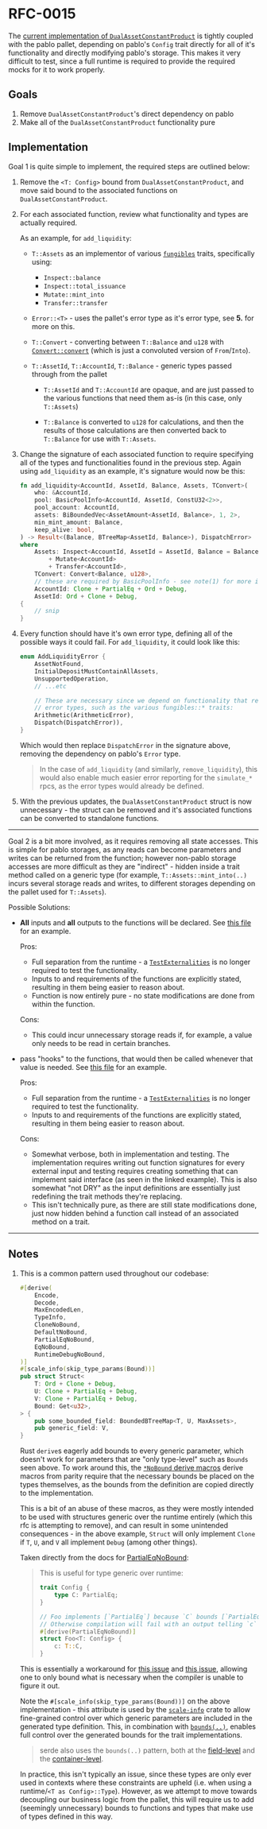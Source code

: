 # RFC-0015

The [current implementation of `DualAssetConstantProduct`][dacp] is tightly
coupled with the pablo pallet, depending on pablo's `Config` trait directly for
all of it's functionality and directly modifying pablo's storage. This makes it
very difficult to test, since a full runtime is required to provide the required
mocks for it to work properly.

## Goals

1. Remove `DualAssetConstantProduct`'s direct dependency on pablo
2. Make all of the `DualAssetConstantProduct` functionality pure

## Implementation

Goal 1 is quite simple to implement, the required steps are outlined below:

1. Remove the `<T: Config>` bound from `DualAssetConstantProduct`, and move said
   bound to the associated functions on `DualAssetConstantProduct`.

2. For each associated function, review what functionality and types are
   actually required.

   As an example, for `add_liquidity`:

   - `T::Assets` as an implementor of various [`fungibles`][fungibles] traits,
     specifically using:

     - `Inspect::balance`
     - `Inspect::total_issuance`
     - `Mutate::mint_into`
     - `Transfer::transfer`

   - `Error::<T>` - uses the pallet's error type as it's error type, see **5.**
     for more on this.

   - `T::Convert` - converting between `T::Balance` and `u128` with
     [`Convert::convert`][convert] (which is just a convoluted version of
     `From`/`Into`).

   - `T::AssetId`, `T::AccountId`, `T::Balance` - generic types passed through
     from the pallet

     - `T::AssetId` and `T::AccountId` are opaque, and are just passed to the
       various functions that need them as-is (in this case, only `T::Assets`)

     - `T::Balance` is converted to `u128` for calculations, and then the
       results of those calculations are then converted back to `T::Balance` for
       use with `T::Assets`.

3. Change the signature of each associated function to require specifying all of
   the types and functionalities found in the previous step. Again using
   `add_liquidity` as an example, it's signature would now be this:

   ```rust
   fn add_liquidity<AccountId, AssetId, Balance, Assets, TConvert>(
       who: &AccountId,
       pool: BasicPoolInfo<AccountId, AssetId, ConstU32<2>>,
       pool_account: AccountId,
       assets: BiBoundedVec<AssetAmount<AssetId, Balance>, 1, 2>,
       min_mint_amount: Balance,
       keep_alive: bool,
   ) -> Result<(Balance, BTreeMap<AssetId, Balance>), DispatchError>
   where
       Assets: Inspect<AccountId, AssetId = AssetId, Balance = Balance>
           + Mutate<AccountId>
           + Transfer<AccountId>,
       TConvert: Convert<Balance, u128>,
       // these are required by BasicPoolInfo - see note(1) for more information.
       AccountId: Clone + PartialEq + Ord + Debug,
       AssetId: Ord + Clone + Debug,
   {
       // snip
   }
   ```

4. Every function should have it's own error type, defining all of the possible
   ways it could fail. For `add_liquidity`, it could look like this:

   ```rust
   enum AddLiquidityError {
       AssetNotFound,
       InitialDepositMustContainAllAssets,
       UnsupportedOperation,
       // ...etc

       // These are necessary since we depend on functionality that returns these
       // error types, such as the various fungibles::* traits:
       Arithmetic(ArithmeticError),
       Dispatch(DispatchError)),
   }
   ```

   Which would then replace `DispatchError` in the signature above, removing the
   dependency on pablo's `Error` type.

   > In the case of `add_liquidity` (and similarly, `remove_liquidity`), this
   > would also enable much easier error reporting for the `simulate_*` rpcs, as
   > the error types would already be defined.

5. With the previous updates, the `DualAssetConstantProduct` struct is now
   unnecessary - the struct can be removed and it's associated functions can be
   converted to standalone functions.

---

Goal 2 is a bit more involved, as it requires removing all state accesses. This
is simple for pablo storages, as any reads can become parameters and writes can
be returned from the function; however non-pablo storage accesses are more
difficult as they are "indirect" - hidden inside a trait method called on a
generic type (for example, `T::Assets::mint_into(..)` incurs several storage
reads and writes, to different storages depending on the pallet used for
`T::Assets`).

Possible Solutions:

- **All** inputs and **all** outputs to the functions will be declared. See
  [this file][explicit-example] for an example.

  Pros:

  - Full separation from the runtime - a
    [`TestExternalities`][test-externalities] is no longer required to test the
    functionality.
  - Inputs to and requirements of the functions are explicitly stated, resulting
    in them being easier to reason about.
  - Function is now entirely pure - no state modifications are done from within
    the function.

  Cons:

  - This could incur unnecessary storage reads if, for example, a value only
    needs to be read in certain branches.

- pass "hooks" to the functions, that would then be called whenever that value
  is needed. See [this file][hooks-example] for an example.

  Pros:

  - Full separation from the runtime - a
    [`TestExternalities`][test-externalities] is no longer required to test the
    functionality.
  - Inputs to and requirements of the functions are explicitly stated, resulting
    in them being easier to reason about.

  Cons:

  - Somewhat verbose, both in implementation and testing. The implementation
    requires writing out function signatures for every external input and
    testing requires creating something that can implement said interface (as
    seen in the linked example). This is also somewhat "not DRY" as the input
    definitions are essentially just redefining the trait methods they're
    replacing.
  - This isn't technically pure, as there are still state modifications done,
    just now hidden behind a function call instead of an associated method on a
    trait.

---

## Notes

1. This is a common pattern used throughout our codebase:

   ```rust
   #[derive(
       Encode,
       Decode,
       MaxEncodedLen,
       TypeInfo,
       CloneNoBound,
       DefaultNoBound,
       PartialEqNoBound,
       EqNoBound,
       RuntimeDebugNoBound,
   )]
   #[scale_info(skip_type_params(Bound))]
   pub struct Struct<
       T: Ord + Clone + Debug,
       U: Clone + PartialEq + Debug,
       V: Clone + PartialEq + Debug,
       Bound: Get<u32>,
   > {
       pub some_bounded_field: BoundedBTreeMap<T, U, MaxAssets>,
       pub generic_field: V,
   }
   ```

   Rust `derive`s eagerly add bounds to every generic parameter, which doesn't
   work for parameters that are "only type-level" such as `Bounds` seen above.
   To work around this, the [`*NoBound` derive macros][no-bound-derives] derive
   macros from parity require that the necessary bounds be placed on the types
   themselves, as the bounds from the definition are copied directly to the
   implementation.

   This is a bit of an abuse of these macros, as they were mostly intended to be
   used with structures generic over the runtime entirely (which this rfc is
   attempting to remove), and can result in some unintended consequences - in
   the above example, `Struct` will only implement `Clone` if `T`, `U`, and `V`
   all implement `Debug` (among other things).

   Taken directly from the docs for [PartialEqNoBound][partial-eq-no-bound]:

   > This is useful for type generic over runtime:
   >
   > ```rust
   > trait Config {
   >     type C: PartialEq;
   > }
   >
   > // Foo implements [`PartialEq`] because `C` bounds [`PartialEq`].
   > // Otherwise compilation will fail with an output telling `c` doesn't implement [`PartialEq`].
   > #[derive(PartialEqNoBound)]
   > struct Foo<T: Config> {
   >     c: T::C,
   > }
   > ```

   This is essentially a workaround for [this issue][derive-bounds-issue] and
   [this issue][where-clause-elaboration-issue], allowing one to only bound what
   is necessary when the compiler is unable to figure it out.

   Note the `#[scale_info(skip_type_params(Bound))]` on the above
   implementation - this attribute is used by the [`scale-info`][scale-info]
   crate to allow fine-grained control over which generic parameters are
   included in the generated type definition. This, in combination with
   [`bounds(..)`][scale-info-bounds], enables full control over the generated
   bounds for the trait implementations.

   > serde also uses the `bounds(..)` pattern, both at the
   > [field-level][serde-attr-bound] and the
   > [container-level][serde-container-attr-bound].

   In practice, this isn't typically an issue, since these types are only ever
   used in contexts where these constraints are upheld (i.e. when using a
   runtime/`<T as Config>::Type`). However, as we attempt to move towards
   decoupling our business logic from the pallet, this will require us to add
   (seemingly unnecessary) bounds to functions and types that make use of types
   defined in this way.

[dacp]:
  https://github.com/ComposableFi/composable/blob/d90581d9349eb088ca930cf971dc05a21dca56b7/code/parachain/frame/pablo/src/dual_asset_constant_product.rs#L28
  "DualAssetConstantProduct"
[convert]:
  https://paritytech.github.io/substrate/master/sp_runtime/traits/trait.Convert.html
  "Convert trait"
[fungibles]:
  https://paritytech.github.io/substrate/master/frame_support/traits/tokens/fungibles/index.html
  "Fungibles traits"
[no-bound-derives]:
  https://crates.parity.io/frame_support/index.html#derives
  "*NoBound derive macros"
[partial-eq-no-bound]:
  https://crates.parity.io/frame_support/derive.PartialEqNoBound.html
  "PartialEqNoBound"
[derive-bounds-issue]:
  https://github.com/rust-lang/rust/issues/26925
  "#[derive] sometimes uses incorrect bounds"
[where-clause-elaboration-issue]:
  https://github.com/rust-lang/rust/issues/20671
  "Where-clauses are only elaborated for supertraits"
[scale-info]: https://docs.rs/scale-info/latest/scale_info/ "scale_info crate"
[scale-info-bounds]:
  https://docs.rs/scale-info/latest/scale_info/#scale_infobounds
  "#[scale_info(bounds(..))]"
[serde-attr-bound]: https://serde.rs/attr-bound.html "Serde bound attribute"
[serde-container-attr-bound]:
  https://serde.rs/container-attrs.html#bound
  "Serde container-level bound attribute"
[test-externalities]:
  https://paritytech.github.io/substrate/master/sp_io/type.TestExternalities.html
  "Test Externalities"
[hooks-example]:
  ../code/parachain/frame/pablo/src/rfc_0015_example_hooks.rs
[explicit-example]:
  ../code/parachain/frame/pablo/src/rfc_0015_example_explicit.rs
